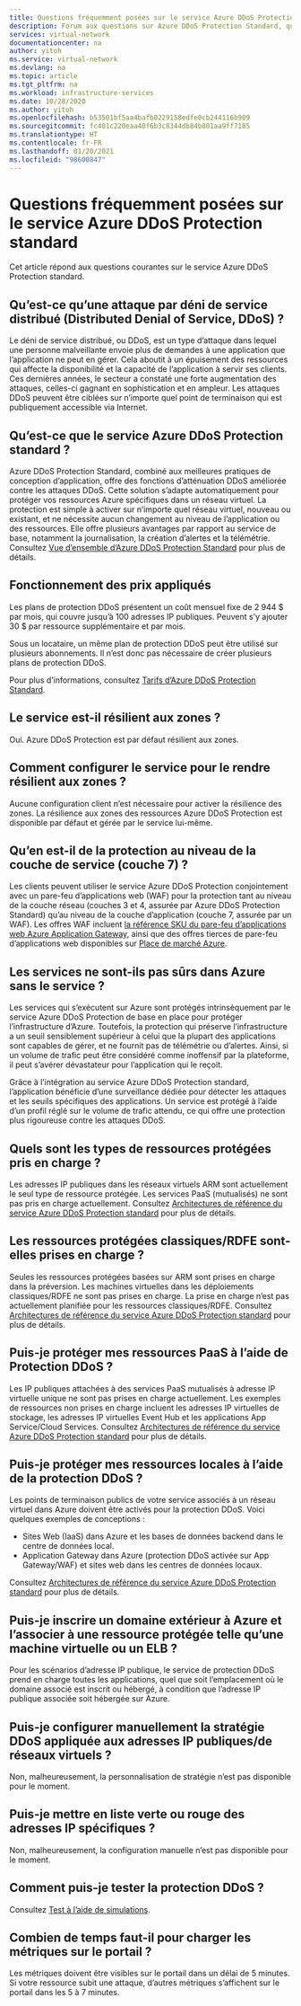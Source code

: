 ```yaml
---
title: Questions fréquemment posées sur le service Azure DDoS Protection standard
description: Forum aux questions sur Azure DDoS Protection Standard, qui contribue à assurer la défense contre les attaques DDoS.
services: virtual-network
documentationcenter: na
author: yitoh
ms.service: virtual-network
ms.devlang: na
ms.topic: article
ms.tgt_pltfrm: na
ms.workload: infrastructure-services
ms.date: 10/28/2020
ms.author: yitoh
ms.openlocfilehash: b53501bf5aa4bafb0229158edfe0cb244116b909
ms.sourcegitcommit: fc401c220eaa40f6b3c8344db84b801aa9ff7185
ms.translationtype: HT
ms.contentlocale: fr-FR
ms.lasthandoff: 01/20/2021
ms.locfileid: "98600847"
---
```

# <a name="azure-ddos-protection-standard-frequent-asked-questions"></a>Questions fréquemment posées sur le service Azure DDoS Protection standard

Cet article répond aux questions courantes sur le service Azure DDoS Protection standard. 

## <a name="what-is-a-distributed-denial-of-service-ddos-attack"></a>Qu’est-ce qu’une attaque par déni de service distribué (Distributed Denial of Service, DDoS) ?
Le déni de service distribué, ou DDoS, est un type d’attaque dans lequel une personne malveillante envoie plus de demandes à une application que l’application ne peut en gérer. Cela aboutit à un épuisement des ressources qui affecte la disponibilité et la capacité de l’application à servir ses clients. Ces dernières années, le secteur a constaté une forte augmentation des attaques, celles-ci gagnant en sophistication et en ampleur. Les attaques DDoS peuvent être ciblées sur n’importe quel point de terminaison qui est publiquement accessible via Internet.

## <a name="what-is-azure-ddos-protection-standard-service"></a>Qu’est-ce que le service Azure DDoS Protection standard ?
Azure DDoS Protection Standard, combiné aux meilleures pratiques de conception d’application, offre des fonctions d’atténuation DDoS améliorée contre les attaques DDoS. Cette solution s’adapte automatiquement pour protéger vos ressources Azure spécifiques dans un réseau virtuel. La protection est simple à activer sur n’importe quel réseau virtuel, nouveau ou existant, et ne nécessite aucun changement au niveau de l’application ou des ressources. Elle offre plusieurs avantages par rapport au service de base, notamment la journalisation, la création d’alertes et la télémétrie. Consultez [Vue d’ensemble d’Azure DDoS Protection Standard](ddos-protection-overview.md) pour plus de détails. 

## <a name="how-does-pricing-work"></a>Fonctionnement des prix appliqués
Les plans de protection DDoS présentent un coût mensuel fixe de 2 944 $ par mois, qui couvre jusqu’à 100 adresses IP publiques. Peuvent s’y ajouter 30 $ par ressource supplémentaire et par mois. 

Sous un locataire, un même plan de protection DDoS peut être utilisé sur plusieurs abonnements. Il n’est donc pas nécessaire de créer plusieurs plans de protection DDoS.

Pour plus d’informations, consultez [Tarifs d’Azure DDoS Protection Standard](https://azure.microsoft.com/pricing/details/ddos-protection/).

## <a name="is-the-service-zone-resilient"></a>Le service est-il résilient aux zones ?
Oui. Azure DDoS Protection est par défaut résilient aux zones.

## <a name="how-do-i-configure-the-service-to-be-zone-resilient"></a>Comment configurer le service pour le rendre résilient aux zones ?
Aucune configuration client n’est nécessaire pour activer la résilience des zones. La résilience aux zones des ressources Azure DDoS Protection est disponible par défaut et gérée par le service lui-même.

## <a name="what-about-protection-at-the-service-layer-layer-7"></a>Qu’en est-il de la protection au niveau de la couche de service (couche 7) ?
Les clients peuvent utiliser le service Azure DDoS Protection conjointement avec un pare-feu d’applications web (WAF) pour la protection tant au niveau de la couche réseau (couches 3 et 4, assurée par Azure DDoS Protection Standard) qu’au niveau de la couche d’application (couche 7, assurée par un WAF). Les offres WAF incluent [la référence SKU du pare-feu d’applications web Azure Application Gateway](../web-application-firewall/ag/ag-overview.md?toc=%2fazure%2fvirtual-network%2ftoc.json), ainsi que des offres tierces de pare-feu d’applications web disponibles sur [Place de marché Azure](https://azuremarketplace.microsoft.com/marketplace/apps?page=1&search=web%20application%20firewall).

## <a name="are-services-unsafe-in-azure-without-the-service"></a>Les services ne sont-ils pas sûrs dans Azure sans le service ?
Les services qui s’exécutent sur Azure sont protégés intrinsèquement par le service Azure DDoS Protection de base en place pour protéger l’infrastructure d’Azure. Toutefois, la protection qui préserve l’infrastructure a un seuil sensiblement supérieur à celui que la plupart des applications sont capables de gérer, et ne fournit pas de télémétrie ou d’alertes. Ainsi, si un volume de trafic peut être considéré comme inoffensif par la plateforme, il peut s’avérer dévastateur pour l’application qui le reçoit. 

Grâce à l’intégration au service Azure DDoS Protection standard, l’application bénéficie d’une surveillance dédiée pour détecter les attaques et les seuils spécifiques des applications. Un service est protégé à l’aide d’un profil réglé sur le volume de trafic attendu, ce qui offre une protection plus rigoureuse contre les attaques DDoS.

## <a name="what-are-the-supported-protected-resource-types"></a>Quels sont les types de ressources protégées pris en charge ?
Les adresses IP publiques dans les réseaux virtuels ARM sont actuellement le seul type de ressource protégée. Les services PaaS (mutualisés) ne sont pas pris en charge actuellement. Consultez [Architectures de référence du service Azure DDoS Protection standard](ddos-protection-reference-architectures.md) pour plus de détails.

## <a name="are-classicrdfe-protected-resources-supported"></a>Les ressources protégées classiques/RDFE sont-elles prises en charge ?
Seules les ressources protégées basées sur ARM sont prises en charge dans la préversion. Les machines virtuelles dans les déploiements classiques/RDFE ne sont pas prises en charge. La prise en charge n’est pas actuellement planifiée pour les ressources classiques/RDFE. Consultez [Architectures de référence du service Azure DDoS Protection standard](ddos-protection-reference-architectures.md) pour plus de détails.

## <a name="can-i-protect-my-paas-resources-using-ddos-protection"></a>Puis-je protéger mes ressources PaaS à l’aide de Protection DDoS ?
Les IP publiques attachées à des services PaaS mutualisés à adresse IP virtuelle unique ne sont pas prises en charge actuellement. Les exemples de ressources non prises en charge incluent les adresses IP virtuelles de stockage, les adresses IP virtuelles Event Hub et les applications App Service/Cloud Services. Consultez [Architectures de référence du service Azure DDoS Protection standard](ddos-protection-reference-architectures.md) pour plus de détails.

## <a name="can-i-protect-my-on-premise-resources-using-ddos-protection"></a>Puis-je protéger mes ressources locales à l’aide de la protection DDoS ?
Les points de terminaison publics de votre service associés à un réseau virtuel dans Azure doivent être activés pour la protection DDoS. Voici quelques exemples de conceptions :
- Sites Web (IaaS) dans Azure et les bases de données backend dans le centre de données local. 
- Application Gateway dans Azure (protection DDoS activée sur App Gateway/WAF) et sites web dans les centres de données locaux.

Consultez [Architectures de référence du service Azure DDoS Protection standard](ddos-protection-reference-architectures.md) pour plus de détails.

## <a name="can-i-register-a-domain-outside-of-azure-and-associate-that-to-a-protected-resource-like-vm-or-elb"></a>Puis-je inscrire un domaine extérieur à Azure et l’associer à une ressource protégée telle qu’une machine virtuelle ou un ELB ?
Pour les scénarios d’adresse IP publique, le service de protection DDoS prend en charge toutes les applications, quel que soit l’emplacement où le domaine associé est inscrit ou hébergé, à condition que l’adresse IP publique associée soit hébergée sur Azure. 

## <a name="can-i-manually-configure-the-ddos-policy-applied-to-the-vnetspublic-ips"></a>Puis-je configurer manuellement la stratégie DDoS appliquée aux adresses IP publiques/de réseaux virtuels ?
Non, malheureusement, la personnalisation de stratégie n’est pas disponible pour le moment.

## <a name="can-i-allowlistblocklist-specific-ip-addresses"></a>Puis-je mettre en liste verte ou rouge des adresses IP spécifiques ?
Non, malheureusement, la configuration manuelle n’est pas disponible pour le moment.

## <a name="how-can-i-test-ddos-protection"></a>Comment puis-je tester la protection DDoS ?
Consultez [Test à l’aide de simulations](test-through-simulations.md).

## <a name="how-long-does-it-take-for-the-metrics-to-load-on-portal"></a>Combien de temps faut-il pour charger les métriques sur le portail ?
Les métriques doivent être visibles sur le portail dans un délai de 5 minutes. Si votre ressource subit une attaque, d’autres métriques s’affichent sur le portail dans les 5 à 7 minutes. 
    
